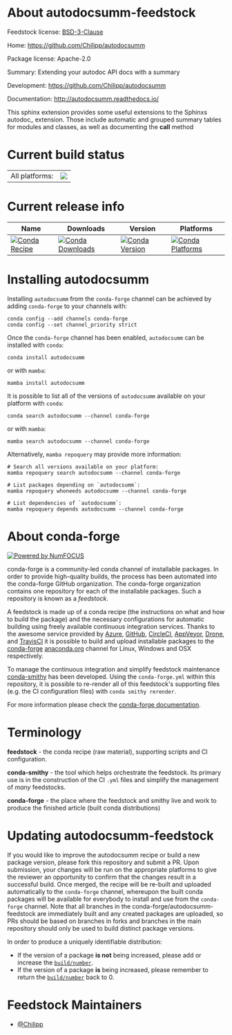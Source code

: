 About autodocsumm-feedstock
===========================

Feedstock license: [BSD-3-Clause](https://github.com/conda-forge/autodocsumm-feedstock/blob/main/LICENSE.txt)

Home: https://github.com/Chilipp/autodocsumm

Package license: Apache-2.0

Summary: Extending your autodoc API docs with a summary

Development: https://github.com/Chilipp/autodocsumm

Documentation: http://autodocsumm.readthedocs.io/

This sphinx extension provides some useful extensions to the Sphinxs
autodoc_ extension. Those include automatic and grouped summary tables for
modules and classes, as well as documenting the __call__ method


Current build status
====================


<table><tr><td>All platforms:</td>
    <td>
      <a href="https://dev.azure.com/conda-forge/feedstock-builds/_build/latest?definitionId=2750&branchName=main">
        <img src="https://dev.azure.com/conda-forge/feedstock-builds/_apis/build/status/autodocsumm-feedstock?branchName=main">
      </a>
    </td>
  </tr>
</table>

Current release info
====================

| Name | Downloads | Version | Platforms |
| --- | --- | --- | --- |
| [![Conda Recipe](https://img.shields.io/badge/recipe-autodocsumm-green.svg)](https://anaconda.org/conda-forge/autodocsumm) | [![Conda Downloads](https://img.shields.io/conda/dn/conda-forge/autodocsumm.svg)](https://anaconda.org/conda-forge/autodocsumm) | [![Conda Version](https://img.shields.io/conda/vn/conda-forge/autodocsumm.svg)](https://anaconda.org/conda-forge/autodocsumm) | [![Conda Platforms](https://img.shields.io/conda/pn/conda-forge/autodocsumm.svg)](https://anaconda.org/conda-forge/autodocsumm) |

Installing autodocsumm
======================

Installing `autodocsumm` from the `conda-forge` channel can be achieved by adding `conda-forge` to your channels with:

```
conda config --add channels conda-forge
conda config --set channel_priority strict
```

Once the `conda-forge` channel has been enabled, `autodocsumm` can be installed with `conda`:

```
conda install autodocsumm
```

or with `mamba`:

```
mamba install autodocsumm
```

It is possible to list all of the versions of `autodocsumm` available on your platform with `conda`:

```
conda search autodocsumm --channel conda-forge
```

or with `mamba`:

```
mamba search autodocsumm --channel conda-forge
```

Alternatively, `mamba repoquery` may provide more information:

```
# Search all versions available on your platform:
mamba repoquery search autodocsumm --channel conda-forge

# List packages depending on `autodocsumm`:
mamba repoquery whoneeds autodocsumm --channel conda-forge

# List dependencies of `autodocsumm`:
mamba repoquery depends autodocsumm --channel conda-forge
```


About conda-forge
=================

[![Powered by
NumFOCUS](https://img.shields.io/badge/powered%20by-NumFOCUS-orange.svg?style=flat&colorA=E1523D&colorB=007D8A)](https://numfocus.org)

conda-forge is a community-led conda channel of installable packages.
In order to provide high-quality builds, the process has been automated into the
conda-forge GitHub organization. The conda-forge organization contains one repository
for each of the installable packages. Such a repository is known as a *feedstock*.

A feedstock is made up of a conda recipe (the instructions on what and how to build
the package) and the necessary configurations for automatic building using freely
available continuous integration services. Thanks to the awesome service provided by
[Azure](https://azure.microsoft.com/en-us/services/devops/), [GitHub](https://github.com/),
[CircleCI](https://circleci.com/), [AppVeyor](https://www.appveyor.com/),
[Drone](https://cloud.drone.io/welcome), and [TravisCI](https://travis-ci.com/)
it is possible to build and upload installable packages to the
[conda-forge](https://anaconda.org/conda-forge) [anaconda.org](https://anaconda.org/)
channel for Linux, Windows and OSX respectively.

To manage the continuous integration and simplify feedstock maintenance
[conda-smithy](https://github.com/conda-forge/conda-smithy) has been developed.
Using the ``conda-forge.yml`` within this repository, it is possible to re-render all of
this feedstock's supporting files (e.g. the CI configuration files) with ``conda smithy rerender``.

For more information please check the [conda-forge documentation](https://conda-forge.org/docs/).

Terminology
===========

**feedstock** - the conda recipe (raw material), supporting scripts and CI configuration.

**conda-smithy** - the tool which helps orchestrate the feedstock.
                   Its primary use is in the construction of the CI ``.yml`` files
                   and simplify the management of *many* feedstocks.

**conda-forge** - the place where the feedstock and smithy live and work to
                  produce the finished article (built conda distributions)


Updating autodocsumm-feedstock
==============================

If you would like to improve the autodocsumm recipe or build a new
package version, please fork this repository and submit a PR. Upon submission,
your changes will be run on the appropriate platforms to give the reviewer an
opportunity to confirm that the changes result in a successful build. Once
merged, the recipe will be re-built and uploaded automatically to the
`conda-forge` channel, whereupon the built conda packages will be available for
everybody to install and use from the `conda-forge` channel.
Note that all branches in the conda-forge/autodocsumm-feedstock are
immediately built and any created packages are uploaded, so PRs should be based
on branches in forks and branches in the main repository should only be used to
build distinct package versions.

In order to produce a uniquely identifiable distribution:
 * If the version of a package **is not** being increased, please add or increase
   the [``build/number``](https://docs.conda.io/projects/conda-build/en/latest/resources/define-metadata.html#build-number-and-string).
 * If the version of a package **is** being increased, please remember to return
   the [``build/number``](https://docs.conda.io/projects/conda-build/en/latest/resources/define-metadata.html#build-number-and-string)
   back to 0.

Feedstock Maintainers
=====================

* [@Chilipp](https://github.com/Chilipp/)

